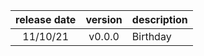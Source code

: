 | release date | version | description |
|:---:|:---:|---|
| 11/10/21 | v0.0.0 | Birthday |

<!-- 
To add row:
|:---:|:---:|---|
| DATE | VERSION | DESCRIPTION |
 -->